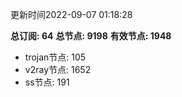 更新时间2022-09-07 01:18:28

**总订阅: 64**
**总节点: 9198**
**有效节点: 1948**
- trojan节点: 105
- v2ray节点: 1652
- ss节点: 191
